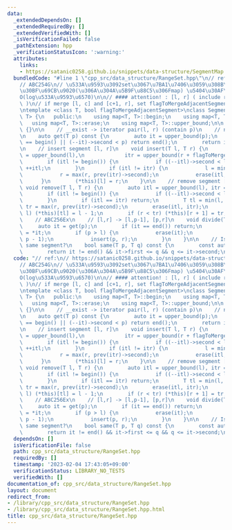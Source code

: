 ```yaml
---
data:
  _extendedDependsOn: []
  _extendedRequiredBy: []
  _extendedVerifiedWith: []
  _isVerificationFailed: false
  _pathExtension: hpp
  _verificationStatusIcon: ':warning:'
  attributes:
    links:
    - https://satanic0258.github.io/snippets/data-structure/SegmentMap.html
  bundledCode: "#line 1 \"cpp_src/data_structure/RangeSet.hpp\"\n// ref:\n// https://satanic0258.github.io/snippets/data-structure/SegmentMap.html\n\
    // ABC254G\n// \u533A\u9593\u3092set\u3067\u7BA1\u7406\u3059\u308B\u30C7\u30FC\
    \u30BF\u69CB\u9020(\u306A\u304A\u5B9F\u88C5\u306Fmap) \u5404\u30AF\u30A8\u30EA\
    O(log\u533A\u9593\u6570)\n\n// #### attention! : [l, r] ( include r, not [l, r)\
    \ )\n// if merge [l, c] and [c+1, r], set flagToMergeAdjacentSegment to true\n\
    \ntemplate <class T, bool flagToMergeAdjacentSegment>\nclass SegmentMap : map<T,\
    \ T> {\n   public:\n    using map<T, T>::begin;\n    using map<T, T>::end;\n \
    \   using map<T, T>::erase;\n    using map<T, T>::upper_bound;\n\n    SegmentMap()\
    \ {}\n\n    // __exist -> iterator pair(l, r) (contain p)\n    // noexist -> map.end()\n\
    \n    auto get(T p) const {\n        auto it = upper_bound(p);\n        if (it\
    \ == begin() || (--it)->second < p) return end();\n        return it;\n    }\n\
    \n    // insert segment [l, r]\n    void insert(T l, T r) {\n        auto itl\
    \ = upper_bound(l),\n             itr = upper_bound(r + flagToMergeAdjacentSegment);\n\
    \        if (itl != begin()) {\n            if ((--itl)->second < l - flagToMergeAdjacentSegment)\
    \ ++itl;\n        }\n        if (itl != itr) {\n            l = min(l, itl->first);\n\
    \            r = max(r, prev(itr)->second);\n            erase(itl, itr);\n  \
    \      }\n        (*this)[l] = r;\n    }\n\n    // remove segment [l, r]\n   \
    \ void remove(T l, T r) {\n        auto itl = upper_bound(l), itr = upper_bound(r);\n\
    \        if (itl != begin()) {\n            if ((--itl)->second < l) ++itl;\n\
    \        }\n        if (itl == itr) return;\n        T tl = min(l, itl->first),\
    \ tr = max(r, prev(itr)->second);\n        erase(itl, itr);\n        if (tl <\
    \ l) (*this)[tl] = l - 1;\n        if (r < tr) (*this)[r + 1] = tr;\n    }\n\n\
    \    // ABC256Ex\n    // [l,r] -> [l,p-1], [p,r]\n    void divide(T p) {\n   \
    \     auto it = get(p);\n        if (it == end()) return;\n        auto [l, r]\
    \ = *it;\n        if (p > l) {\n            erase(it);\n            insert(l,\
    \ p - 1);\n            insert(p, r);\n        }\n    }\n\n    // Is p and q in\
    \ same segment?\n    bool same(T p, T q) const {\n        const auto&& it = get(p);\n\
    \        return it != end() && it->first <= q && q <= it->second;\n    }\n};\n"
  code: "// ref:\n// https://satanic0258.github.io/snippets/data-structure/SegmentMap.html\n\
    // ABC254G\n// \u533A\u9593\u3092set\u3067\u7BA1\u7406\u3059\u308B\u30C7\u30FC\
    \u30BF\u69CB\u9020(\u306A\u304A\u5B9F\u88C5\u306Fmap) \u5404\u30AF\u30A8\u30EA\
    O(log\u533A\u9593\u6570)\n\n// #### attention! : [l, r] ( include r, not [l, r)\
    \ )\n// if merge [l, c] and [c+1, r], set flagToMergeAdjacentSegment to true\n\
    \ntemplate <class T, bool flagToMergeAdjacentSegment>\nclass SegmentMap : map<T,\
    \ T> {\n   public:\n    using map<T, T>::begin;\n    using map<T, T>::end;\n \
    \   using map<T, T>::erase;\n    using map<T, T>::upper_bound;\n\n    SegmentMap()\
    \ {}\n\n    // __exist -> iterator pair(l, r) (contain p)\n    // noexist -> map.end()\n\
    \n    auto get(T p) const {\n        auto it = upper_bound(p);\n        if (it\
    \ == begin() || (--it)->second < p) return end();\n        return it;\n    }\n\
    \n    // insert segment [l, r]\n    void insert(T l, T r) {\n        auto itl\
    \ = upper_bound(l),\n             itr = upper_bound(r + flagToMergeAdjacentSegment);\n\
    \        if (itl != begin()) {\n            if ((--itl)->second < l - flagToMergeAdjacentSegment)\
    \ ++itl;\n        }\n        if (itl != itr) {\n            l = min(l, itl->first);\n\
    \            r = max(r, prev(itr)->second);\n            erase(itl, itr);\n  \
    \      }\n        (*this)[l] = r;\n    }\n\n    // remove segment [l, r]\n   \
    \ void remove(T l, T r) {\n        auto itl = upper_bound(l), itr = upper_bound(r);\n\
    \        if (itl != begin()) {\n            if ((--itl)->second < l) ++itl;\n\
    \        }\n        if (itl == itr) return;\n        T tl = min(l, itl->first),\
    \ tr = max(r, prev(itr)->second);\n        erase(itl, itr);\n        if (tl <\
    \ l) (*this)[tl] = l - 1;\n        if (r < tr) (*this)[r + 1] = tr;\n    }\n\n\
    \    // ABC256Ex\n    // [l,r] -> [l,p-1], [p,r]\n    void divide(T p) {\n   \
    \     auto it = get(p);\n        if (it == end()) return;\n        auto [l, r]\
    \ = *it;\n        if (p > l) {\n            erase(it);\n            insert(l,\
    \ p - 1);\n            insert(p, r);\n        }\n    }\n\n    // Is p and q in\
    \ same segment?\n    bool same(T p, T q) const {\n        const auto&& it = get(p);\n\
    \        return it != end() && it->first <= q && q <= it->second;\n    }\n};"
  dependsOn: []
  isVerificationFile: false
  path: cpp_src/data_structure/RangeSet.hpp
  requiredBy: []
  timestamp: '2023-02-04 17:43:05+09:00'
  verificationStatus: LIBRARY_NO_TESTS
  verifiedWith: []
documentation_of: cpp_src/data_structure/RangeSet.hpp
layout: document
redirect_from:
- /library/cpp_src/data_structure/RangeSet.hpp
- /library/cpp_src/data_structure/RangeSet.hpp.html
title: cpp_src/data_structure/RangeSet.hpp
---
```

